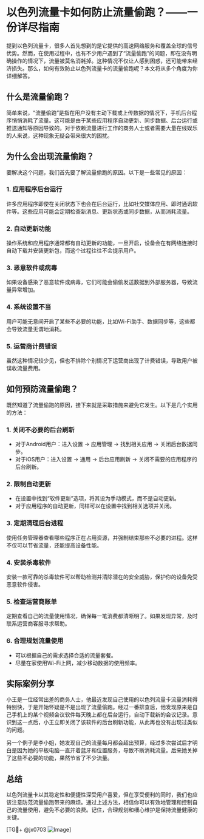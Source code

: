 # 以色列流量卡如何防止流量偷跑？——一份详尽指南

提到以色列流量卡，很多人首先想到的是它提供的高速网络服务和覆盖全球的信号优势。然而，在使用过程中，也有不少用户遇到了“流量偷跑”的问题，即在没有明确操作的情况下，流量被莫名消耗掉。这种情况不仅让人感到困惑，还可能带来经济损失。那么，如何有效防止以色列流量卡的流量偷跑呢？本文将从多个角度为你详细解答。

## 什么是流量偷跑？

简单来说，“流量偷跑”是指在用户没有主动下载或上传数据的情况下，手机后台程序悄悄消耗了流量。这可能是由于某些应用程序自动更新、同步数据、后台运行或推送通知等原因导致的。对于依赖流量进行工作的商务人士或者需要大量在线娱乐的人来说，这种现象无疑会带来很大的困扰。

## 为什么会出现流量偷跑？

要解决这个问题，我们首先要了解流量偷跑的原因。以下是一些常见的原因：

### 1. **应用程序后台运行**
   许多应用程序即使在关闭状态下也会在后台运行，比如社交媒体应用、即时通讯软件等。这些应用可能会定期检查新消息、更新状态或同步数据，从而消耗流量。

### 2. **自动更新功能**
   操作系统和应用程序通常都有自动更新的功能，一旦开启，设备会在有网络连接时自动下载并安装更新包，而这个过程往往不会提示用户。

### 3. **恶意软件或病毒**
   如果设备感染了恶意软件或病毒，它们可能会偷偷发送数据到外部服务器，导致流量异常增加。

### 4. **系统设置不当**
   用户可能无意间开启了某些不必要的功能，比如Wi-Fi助手、数据同步等，这些都会导致流量无谓地消耗。

### 5. **运营商计费错误**
   虽然这种情况较少见，但也不排除个别情况下运营商出现了计费错误，导致用户被误收流量费用。

## 如何预防流量偷跑？

既然知道了流量偷跑的原因，接下来就是采取措施来避免它发生。以下是几个实用的方法：

### 1. **关闭不必要的后台刷新**
   - 对于Android用户：进入设置 -> 应用管理 -> 找到相关应用 -> 关闭后台数据同步。
   - 对于iOS用户：进入设置 -> 通用 -> 后台应用刷新 -> 关闭不需要的应用程序的后台刷新。

### 2. **限制自动更新**
   - 在设置中找到“软件更新”选项，将其设为手动模式，而不是自动更新。
   - 对于应用程序的自动更新，同样可以在设置中找到相关选项并关闭。

### 3. **定期清理后台进程**
   使用任务管理器查看哪些程序正在占用资源，并强制结束那些不必要的进程。这样不仅可以节省流量，还能提高设备性能。

### 4. **安装杀毒软件**
   安装一款可靠的杀毒软件可以帮助检测并清除潜在的安全威胁，保护你的设备免受恶意软件侵害。

### 5. **检查运营商账单**
   定期查看自己的流量使用情况，确保每一笔消费都清晰明了。如果发现异常，及时联系运营商客服寻求帮助。

### 6. **合理规划流量使用**
   - 可以根据自己的需求选择合适的流量套餐。
   - 尽量在家使用Wi-Fi上网，减少移动数据的使用频率。

## 实际案例分享

小王是一位经常出差的商务人士，他最近发现自己使用的以色列流量卡流量消耗得特别快，于是开始怀疑是不是出现了流量偷跑。经过一番排查后，他发现原来是自己手机上的某个视频会议软件每天晚上都在后台运行，自动下载新的会议记录。意识到这一点后，小王立即关闭了该软件的后台刷新功能，从此再也没有出现过类似的问题。

另一个例子是李小姐，她发现自己的流量每月都会超出预算，经过多次尝试后才明白是因为她的平板电脑一直开着蓝牙和位置服务，导致不断消耗流量。后来她关掉了这些不必要的功能，果然节省了不少流量。

## 总结

以色列流量卡以其稳定性和便捷性深受用户喜爱，但在享受便利的同时，我们也应该注意防范流量偷跑带来的麻烦。通过上述方法，相信你可以有效地管理和控制自己的流量使用，避免不必要的浪费。记住，合理规划和细心维护是保持流量健康的关键。

[TG💪+ @jx0703 ![Image](https://github.com/user-attachments/assets/dbca1d08-cadb-493c-b0ec-ad6f7a83f270)]